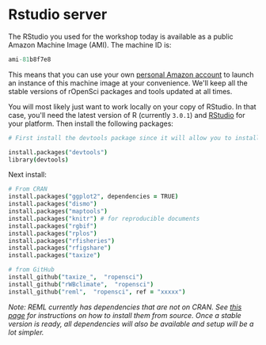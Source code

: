 
# Rstudio server

The RStudio you used for the workshop today is available as a public Amazon Machine Image (AMI). The machine ID is:

```coffee
ami-81b8f7e8
```

This means that you can use your own [personal Amazon account](https://console.aws.amazon.com/console/home) to launch an instance of this machine image at your convenience. We'll keep all the stable versions of rOpenSci packages and tools updated at all times. 

You will most likely just want to work locally on your copy of RStudio. In that case, you'll need the latest version of R (currently `3.0.1`) and [RStudio](http://www.rstudio.com/) for your platform. Then install the following packages:

```coffee  
# First install the devtools package since it will allow you to install packages directly from GitHub that haven't yet been submitted to CRAN.

install.packages("devtools")  
library(devtools)  
```

Next install:

```coffee  
# From CRAN  
install.packages("ggplot2", dependencies = TRUE)  
install.packages("dismo")  
install.packages("maptools")  
install.packages("knitr") # for reproducible documents  
install.packages("rgbif")  
install.packages("rplos")  
install.packages("rfisheries")  
install.packages("rfigshare")  
install.packages("taxize")  

# from GitHub
install_github("taxize_",  "ropensci")  
install_github("rWBclimate",  "ropensci")  
install_github("reml",  "ropensci", ref = "xxxxx")  
```



*Note: REML currently has dependencies that are not on CRAN. See [this page]() for instructions on how to install them from source. Once a stable version is ready, all dependencies will also be available and setup will be a lot simpler.*


